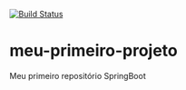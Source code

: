 [![Build Status](https://travis-ci.org/VictorCasagrandi/meu-primeiro-projeto.svg?branch=master)](https://travis-ci.org/VictorCasagrandi/meu-primeiro-projeto)
# meu-primeiro-projeto
Meu primeiro repositório SpringBoot
